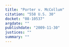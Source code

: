 ```yaml
---
title: "Porter v. McCollum"
citation: "558 U.S. 30"
docket: "08-10537"
argdate: ""
publishdate: "2009-11-30"
justices: ""
summary: ""
---
```


